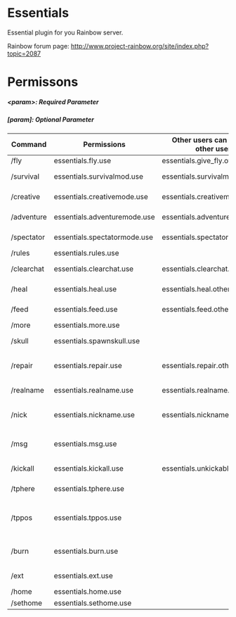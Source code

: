 # Essentials
Essential plugin for you Rainbow server.

Rainbow forum page: http://www.project-rainbow.org/site/index.php?topic=2087   

# Permissons

##### \<param\>: Required Parameter  
##### \[param\]: Optional Parameter

Command    | Permissions                  | Other users can use it on other users | Usage                               | Alias
-----------|------------------------------|---------------------------------------|-------------------------------------|--------------
/fly       | essentials.fly.use           | essentials.give_fly.others            | /fly \[player\]                     |
/survival  | essentials.survivalmod.use   | essentials.survivalmode.other         | /survival \[player\]                |
/creative  | essentials.creativemode.use  | essentials.creativemode.other         | /creative \[player\]                |
/adventure | essentials.adventuremode.use | essentials.adventuremode.other        | /adventure \[player\]               |
/spectator | essentials.spectatormode.use | essentials.spectatormode.other        | /spectator \[player\]               |
/rules     | essentials.rules.use         |                                       | /rules                              |
/clearchat | essentials.clearchat.use     | essentials.clearchat.other            | /clearchat \[player\]               |
/heal      | essentials.heal.use          | essentials.heal.other                 | /heal \[player\]                    |
/feed      | essentials.feed.use          | essentials.feed.other                 | /feed \[player\]                    | eat
/more      | essentials.more.use          |                                       | /more                               |
/skull     | essentials.spawnskull.use    |                                       | /skull \<owner\>                    |
/repair    | essentials.repair.use        | essentials.repair.other               | /repair \[all\|hand\] \[player\]    | fix
/realname  | essentials.realname.use      | essentials.realname.other             | /realname \[player\]                |
/nick      | essentials.nickname.use      | essentials.nickname.other             | /nick \[player\] \<nick\|off\>      | nickname
/msg       | essentials.msg.use           |                                       | /msg \<player\> \<message\>         | t, m, tell, whisper
/kickall   | essentials.kickall.use       | essentials.unkickable                 | /kickall \<reason\>                 |
/tphere    | essentials.tphere.use        |                                       | /tphere \<player\>                  |
/tppos     | essentials.tppos.use         |                                       | /tppos \[player\] \<x\> \<y\> \<z\> |
/burn      | essentials.burn.use          |                                       | /burn \<player\> \<seconds\>        |
/ext       | essentials.ext.use           |                                       | /ext \<player\>                     | extinguish
/home      | essentials.home.use          |                                       | /home                               |
/sethome   | essentials.sethome.use       |                                       | /sethome                            | createhome

